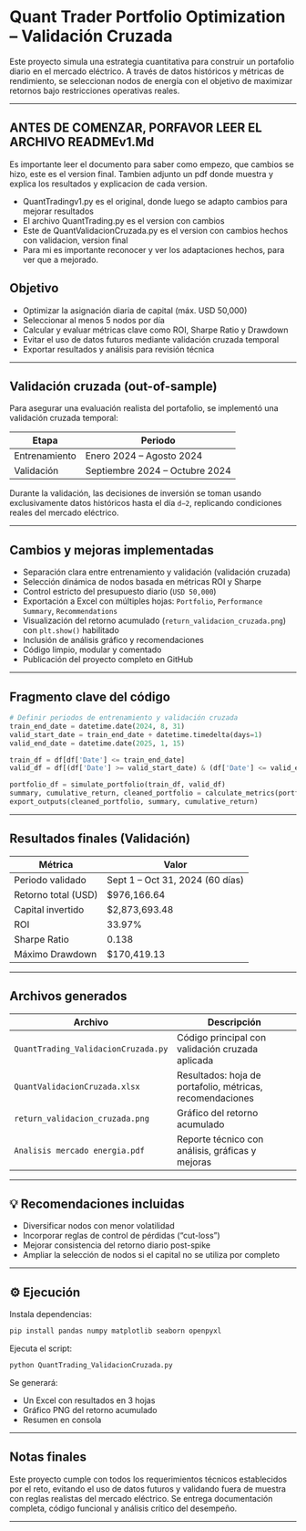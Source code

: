 
# Quant Trader Portfolio Optimization – Validación Cruzada

Este proyecto simula una estrategia cuantitativa para construir un portafolio diario en el mercado eléctrico. A través de datos históricos y métricas de rendimiento, se seleccionan nodos de energía con el objetivo de maximizar retornos bajo restricciones operativas reales.

---
## ANTES DE COMENZAR, PORFAVOR LEER EL ARCHIVO READMEv1.Md
Es importante leer el documento para saber como empezo, que cambios se hizo, este es el version final. Tambien adjunto un pdf donde muestra y explica los resultados
y explicacion de cada version.

- QuantTradingv1.py es el original, donde luego se adapto cambios para mejorar resultados
- El archivo QuantTrading.py es el version con cambios
- Este de QuantValidacionCruzada.py es el version con cambios hechos con validacion, version final
- Para mi es importante reconocer y ver los adaptaciones hechos, para ver que a mejorado.

## Objetivo


- Optimizar la asignación diaria de capital (máx. USD 50,000)
- Seleccionar al menos 5 nodos por día
- Calcular y evaluar métricas clave como ROI, Sharpe Ratio y Drawdown
- Evitar el uso de datos futuros mediante validación cruzada temporal
- Exportar resultados y análisis para revisión técnica



---

## Validación cruzada (out-of-sample)

Para asegurar una evaluación realista del portafolio, se implementó una validación cruzada temporal:

| Etapa         | Periodo                      |
|---------------|------------------------------|
| Entrenamiento | Enero 2024 – Agosto 2024     |
| Validación    | Septiembre 2024 – Octubre 2024 |

Durante la validación, las decisiones de inversión se toman usando exclusivamente datos históricos hasta el día `d−2`, replicando condiciones reales del mercado eléctrico.

---

## Cambios y mejoras implementadas

-  Separación clara entre entrenamiento y validación (validación cruzada)
-  Selección dinámica de nodos basada en métricas ROI y Sharpe
-  Control estricto del presupuesto diario (`USD 50,000`)
-  Exportación a Excel con múltiples hojas: `Portfolio`, `Performance Summary`, `Recommendations`
-  Visualización del retorno acumulado (`return_validacion_cruzada.png`) con `plt.show()` habilitado
-  Inclusión de análisis gráfico y recomendaciones
-  Código limpio, modular y comentado
-  Publicación del proyecto completo en GitHub

---

## Fragmento clave del código

```python
# Definir periodos de entrenamiento y validación cruzada
train_end_date = datetime.date(2024, 8, 31)
valid_start_date = train_end_date + datetime.timedelta(days=1)
valid_end_date = datetime.date(2025, 1, 15)

train_df = df[df['Date'] <= train_end_date]
valid_df = df[(df['Date'] >= valid_start_date) & (df['Date'] <= valid_end_date)]

portfolio_df = simulate_portfolio(train_df, valid_df)
summary, cumulative_return, cleaned_portfolio = calculate_metrics(portfolio_df)
export_outputs(cleaned_portfolio, summary, cumulative_return)
```

---

## Resultados finales (Validación)

| Métrica              | Valor                 |
|----------------------|------------------------|
| Periodo validado     | Sept 1 – Oct 31, 2024 (60 días) |
| Retorno total (USD)  | $976,166.64            |
| Capital invertido    | $2,873,693.48          |
| ROI                  | 33.97%                 |
| Sharpe Ratio         | 0.138                  |
| Máximo Drawdown      | $170,419.13            |

---

## Archivos generados

| Archivo                          | Descripción                                        |
|----------------------------------|----------------------------------------------------|
| `QuantTrading_ValidacionCruzada.py` | Código principal con validación cruzada aplicada   |
| `QuantValidacionCruzada.xlsx`   | Resultados: hoja de portafolio, métricas, recomendaciones |
| `return_validacion_cruzada.png` | Gráfico del retorno acumulado                      |
| `Analisis mercado energia.pdf`  | Reporte técnico con análisis, gráficas y mejoras   |

---

## 💡 Recomendaciones incluidas

- Diversificar nodos con menor volatilidad
- Incorporar reglas de control de pérdidas (“cut-loss”)
- Mejorar consistencia del retorno diario post-spike
- Ampliar la selección de nodos si el capital no se utiliza por completo

---

## ⚙️ Ejecución

Instala dependencias:

```bash
pip install pandas numpy matplotlib seaborn openpyxl
```

Ejecuta el script:

```bash
python QuantTrading_ValidacionCruzada.py
```

Se generará:
- Un Excel con resultados en 3 hojas
- Gráfico PNG del retorno acumulado
- Resumen en consola

---

## Notas finales

Este proyecto cumple con todos los requerimientos técnicos establecidos por el reto, evitando el uso de datos futuros y validando fuera de muestra con reglas realistas del mercado eléctrico. Se entrega documentación completa, código funcional y análisis crítico del desempeño.

---


